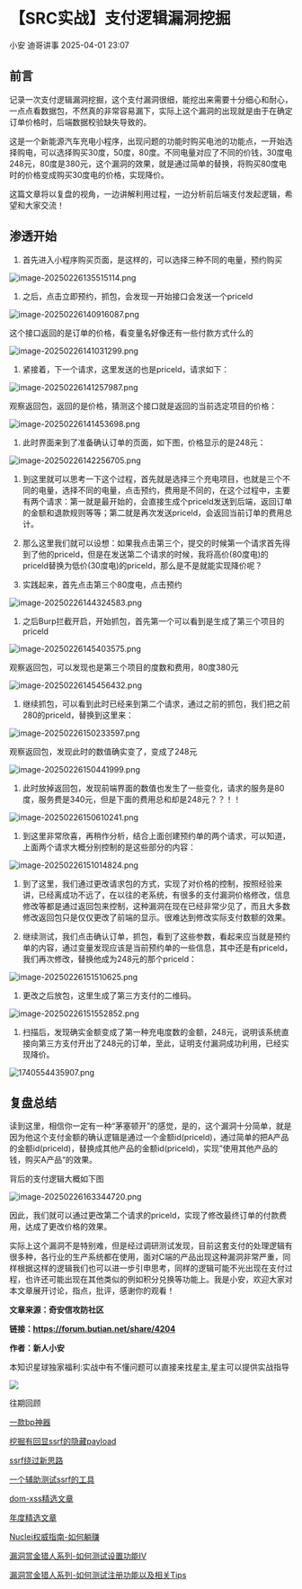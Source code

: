 #  【SRC实战】支付逻辑漏洞挖掘   
小安  迪哥讲事   2025-04-01 23:07  
  
## 前言  
  
记录一次支付逻辑漏洞挖掘，这个支付漏洞很细，能挖出来需要十分细心和耐心，一点点看数据包，不然真的非常容易漏下，实际上这个漏洞的出现就是由于在确定订单价格时，后端数据校验缺失导致的。  
  
这是一个新能源汽车充电小程序，出现问题的功能时购买电池的功能点，一开始选择购电，可以选择购买30度，50度，80度。不同电量对应了不同的价钱，30度电248元，80度是380元，这个漏洞的效果，就是通过简单的替换，将购买80度电时的价格变成购买30度电的价格，实现降价。  
  
这篇文章将以复盘的视角，一边讲解利用过程，一边分析前后端支付发起逻辑，希望和大家交流！  
## 渗透开始  
1. 首先进入小程序购买页面，是这样的，可以选择三种不同的电量，预约购买  
  
![image-20250226135515114.png](https://mmbiz.qpic.cn/mmbiz_png/3xxicXNlTXLic1dtYSngFiaCQ7XleGZ4cry8zYCW69sI0MhhRzxFpo7G7WSjZ1Md08iaM9iceMrAWA27eUEWsIfic2Jg/640?wx_fmt=png&from=appmsg&wxfrom=13&tp=wxpic "")  
  
1. 之后，点击立即预约，抓包，会发现一开始接口会发送一个priceld  
  
![image-20250226140916087.png](https://mmbiz.qpic.cn/mmbiz_png/3xxicXNlTXLic1dtYSngFiaCQ7XleGZ4cry3C3kOG9dRBdD3qxOPgGzMCE1dYlnHz8cCUjd81Fwnlia9jTTbubEwxg/640?wx_fmt=png&from=appmsg&tp=wxpic&wxfrom=5&wx_lazy=1&wx_co=1 "")  
  
这个接口返回的是订单的价格，看变量名好像还有一些付款方式什么的  
  
![image-20250226141031299.png](https://mmbiz.qpic.cn/mmbiz_png/3xxicXNlTXLic1dtYSngFiaCQ7XleGZ4cryEYqSJgiahUTYc3fJHdCoBFbgP8xP8eTkQG89Dgfc4FdwSLXnCfeHCTA/640?wx_fmt=png&from=appmsg&tp=wxpic&wxfrom=5&wx_lazy=1&wx_co=1 "")  
  
1. 紧接着，下一个请求，这里发送的也是priceld，请求如下：  
  
![image-20250226141257987.png](https://mmbiz.qpic.cn/mmbiz_png/3xxicXNlTXLic1dtYSngFiaCQ7XleGZ4cryYoANP5BDIXMhTBTaIAicbKdoXq7UTmCSVcvkbZwNicfVTH7OvTMQTia7A/640?wx_fmt=png&from=appmsg&tp=wxpic&wxfrom=5&wx_lazy=1&wx_co=1 "")  
  
观察返回包，返回的是价格，猜测这个接口就是返回的当前选定项目的价格：  
  
![image-20250226141453698.png](https://mmbiz.qpic.cn/mmbiz_png/3xxicXNlTXLic1dtYSngFiaCQ7XleGZ4cry1TiaWtuT4W0chdJEX8E7s5ibT9NtM6yoYsmd9yTHffUxNDCib20kpibSxA/640?wx_fmt=png&from=appmsg&tp=wxpic&wxfrom=5&wx_lazy=1&wx_co=1 "")  
  
1. 此时界面来到了准备确认订单的页面，如下图，价格显示的是248元：  
  
![image-20250226142256705.png](https://mmbiz.qpic.cn/mmbiz_png/3xxicXNlTXLic1dtYSngFiaCQ7XleGZ4cryVOicTVwZHC9zeGALj5nb5s1tcdRWaICpNcIp080YSnwhG2b9vWscU6A/640?wx_fmt=png&from=appmsg&tp=wxpic&wxfrom=5&wx_lazy=1&wx_co=1 "")  
  
1. 到这里就可以思考一下这个过程，首先就是选择三个充电项目，也就是三个不同的电量，选择不同的电量，点击预约，费用是不同的，在这个过程中，主要有两个请求：第一就是最开始的，会直接生成个priceld发送到后端，返回订单的金额和退款规则等等；第二就是再次发送priceld，会返回当前订单的费用总计。  
  
1. 那么这里我们就可以设想：如果我点击第三个，提交的时候第一个请求首先得到了他的priceld，但是在发送第二个请求的时候，我将高价(80度电)的priceld替换为低价(30度电)的priceld，那么是不是就能实现降价呢？  
  
1. 实践起来，首先点击第三个80度电，点击预约  
  
![image-20250226144324583.png](https://mmbiz.qpic.cn/mmbiz_png/3xxicXNlTXLic1dtYSngFiaCQ7XleGZ4cryAgsWDP1OPVWbfocCG2X8MbficanBjyCBgL88AMzFW6JQaQ6mfXw6YkQ/640?wx_fmt=png&from=appmsg&tp=wxpic&wxfrom=5&wx_lazy=1&wx_co=1 "")  
  
1. 之后Burp拦截开启，开始抓包，首先第一个可以看到是生成了第三个项目的priceld  
  
![image-20250226145403575.png](https://mmbiz.qpic.cn/mmbiz_png/3xxicXNlTXLic1dtYSngFiaCQ7XleGZ4cryZzaQDmWtrwp1hELc9RqgcKeLpFcEsydj4DQGNhPM6q0FSsiaQSKb07w/640?wx_fmt=png&from=appmsg&tp=wxpic&wxfrom=5&wx_lazy=1&wx_co=1 "")  
  
观察返回包，可以发现也是第三个项目的度数和费用，80度380元  
  
![image-20250226145456432.png](https://mmbiz.qpic.cn/mmbiz_png/3xxicXNlTXLic1dtYSngFiaCQ7XleGZ4cryKPFDOWqH9SJgno9YOia2HgBNpJw9oKicNcfbC5MwLcJuM0JRdOZBvD9Q/640?wx_fmt=png&from=appmsg&tp=wxpic&wxfrom=5&wx_lazy=1&wx_co=1 "")  
  
1. 继续抓包，可以看到此时已经来到第二个请求，通过之前的抓包，我们把之前280的priceld，替换到这里来：  
  
![image-20250226150233597.png](https://mmbiz.qpic.cn/mmbiz_png/3xxicXNlTXLic1dtYSngFiaCQ7XleGZ4cryHs4VsaRZYSfJib0JPNBwicTXuBsMJmolWE2lI0YGMXrImdVkQVXd8x7Q/640?wx_fmt=png&from=appmsg&tp=wxpic&wxfrom=5&wx_lazy=1&wx_co=1 "")  
  
观察返回包，发现此时的数值确实变了，变成了248元  
  
![image-20250226150441999.png](https://mmbiz.qpic.cn/mmbiz_png/3xxicXNlTXLic1dtYSngFiaCQ7XleGZ4crygslhqoDSbxB4H1vtZLxgCxtF7BUMGzYYUoB37hahcfv4lh7aH3ougg/640?wx_fmt=png&from=appmsg&tp=wxpic&wxfrom=5&wx_lazy=1&wx_co=1 "")  
  
1. 此时放掉返回包，发现前端界面的数值也发生了一些变化，请求的服务是80度，服务费是340元，但是下面的费用总和却是248元？？！！  
  
![image-20250226150610241.png](https://mmbiz.qpic.cn/mmbiz_png/3xxicXNlTXLic1dtYSngFiaCQ7XleGZ4crySnN6aTjl0b8ibibJoOAO5VTxmQOydIm0eFPWswbia0k3xB3U7uZTxZdcQ/640?wx_fmt=png&from=appmsg&tp=wxpic&wxfrom=5&wx_lazy=1&wx_co=1 "")  
  
1. 到这里非常欣喜，再稍作分析，结合上面创建预约单的两个请求，可以知道，上面两个请求大概分别控制的是这些部分的内容：  
  
![image-20250226151014824.png](https://mmbiz.qpic.cn/mmbiz_png/3xxicXNlTXLic1dtYSngFiaCQ7XleGZ4cryXBI4cWwqbL8YyLd7zv44ndZQMnhl6F98Yfll64YydnfziaUBicWibEhiaQ/640?wx_fmt=png&from=appmsg&tp=wxpic&wxfrom=5&wx_lazy=1&wx_co=1 "")  
  
1. 到了这里，我们通过更改请求包的方式，实现了对价格的控制，按照经验来讲，已经离成功不远了，在以往的老系统，有很多的支付漏洞价格修改，信息修改等都是通过返回包来控制，这种漏洞在现在已经非常少见了，而且大多数修改返回包只是仅仅更改了前端的显示。很难达到修改实际支付数额的效果。  
  
1. 继续测试，我们点击确认订单，抓包，看到了这些参数，看起来应当就是预约单的内容，通过变量发现应该是当前预约单的一些信息，其中还是有priceld，我们再次修改，替换他成为248元的那个priceld：  
  
![image-20250226151510625.png](https://mmbiz.qpic.cn/mmbiz_png/3xxicXNlTXLic1dtYSngFiaCQ7XleGZ4cryBKeQibibhiaX9QrboiboyAz3XlkRWzy5t2xaI4CGccgajuPRibF6UJOubKQ/640?wx_fmt=png&from=appmsg&tp=wxpic&wxfrom=5&wx_lazy=1&wx_co=1 "")  
  
1. 更改之后放包，这里生成了第三方支付的二维码。  
  
![image-20250226151552852.png](https://mmbiz.qpic.cn/mmbiz_png/3xxicXNlTXLic1dtYSngFiaCQ7XleGZ4cryN1D3Cm6VQIf9Aja3ShF6eEJwKpC9qLjQgwWIjQOpxrtHsljSjVmg1w/640?wx_fmt=png&from=appmsg&tp=wxpic&wxfrom=5&wx_lazy=1&wx_co=1 "")  
  
1. 扫描后，发现确实金额变成了第一种充电度数的金额，248元，说明该系统直接向第三方支付开出了248元的订单，至此，证明支付漏洞成功利用，已经实现降价。  
  
![1740554435907.png](https://mmbiz.qpic.cn/mmbiz_png/3xxicXNlTXLic1dtYSngFiaCQ7XleGZ4cryDhQz6bibRNNS5kzdSt2o8SjbOyMLnffo1F45RmoHZfQia64jBH4baRjw/640?wx_fmt=png&from=appmsg&tp=wxpic&wxfrom=5&wx_lazy=1&wx_co=1 "")  
  
## 复盘总结  
  
读到这里，相信你一定有一种“茅塞顿开”的感觉，是的，这个漏洞十分简单，就是因为他这个支付金额的确认逻辑是通过一个金额id(priceld)，通过简单的把A产品的金额id(priceld)，替换成其他产品的金额id(priceld)，实现”使用其他产品的钱，购买A产品“的效果。  
  
背后的支付逻辑大概如下图  
  
![image-20250226163344720.png](https://mmbiz.qpic.cn/mmbiz_png/3xxicXNlTXLic1dtYSngFiaCQ7XleGZ4crygdjrbqo9l5XgfCNRgTSoodLufchK8P43FxPRJ39ACMUClVDOEGkia2A/640?wx_fmt=png&from=appmsg&tp=wxpic&wxfrom=5&wx_lazy=1&wx_co=1 "")  
  
因此，我们就可以通过更改第二个请求的priceld，实现了修改最终订单的付款费用，达成了更改价格的效果。  
  
实际上这个漏洞不是特别难，但是经过调研测试发现，目前这套支付的处理逻辑有很多种，各行业的生产系统都在使用，面对C端的产品出现这种漏洞非常严重，同样根据这样的逻辑我们也可以进一步引申思考，同样的逻辑可能不光出现在支付过程，也许还可能出现在其他类似的例如积分兑换等功能上。我是小安，欢迎大家对本文章展开讨论，指点，批评，感谢你的观看！  
  
**文章来源：奇安信攻防社区**  
  
**链接：https://forum.butian.net/share/4204**  
  
**作者：新人小安**  
  
  
本知识星球独家福利:实战中有不懂问题可以直接来找星主,星主可以提供实战指导  
  
  
![](https://mmbiz.qpic.cn/mmbiz_png/YmmVSe19Qj5EMr3X76qdKBrhIIkBlVVyuiaiasseFZ9LqtibyKFk7gXvgTU2C2yEwKLaaqfX0DL3eoH6gTcNLJvDQ/640?wx_fmt=png&from=appmsg "")  
  
往期回顾  
  
[一款bp神器](http://mp.weixin.qq.com/s?__biz=MzIzMTIzNTM0MA==&mid=2247495880&idx=1&sn=65d42fbff5e198509e55072674ac5283&chksm=e8a5faabdfd273bd55df8f7db3d644d3102d7382020234741e37ca29e963eace13dd17fcabdd&scene=21#wechat_redirect)  
  
  
[挖掘有回显ssrf的隐藏payload](https://mp.weixin.qq.com/s?__biz=MzIzMTIzNTM0MA==&mid=2247496898&idx=1&sn=b6088e20a8b4fc9fbd887b900d8c5247&scene=21#wechat_redirect)  
  
  
[ssrf绕过新思路](http://mp.weixin.qq.com/s?__biz=MzIzMTIzNTM0MA==&mid=2247495841&idx=1&sn=bbf477afa30391b8072d23469645d026&chksm=e8a5fac2dfd273d42344f18c7c6f0f7a158cca94041c4c4db330c3adf2d1f77f062dcaf6c5e0&scene=21#wechat_redirect)  
  
  
[一个辅助测试ssrf的工具](http://mp.weixin.qq.com/s?__biz=MzIzMTIzNTM0MA==&mid=2247496380&idx=1&sn=78c0c4c67821f5ecbe4f3947b567eeec&chksm=e8a5f8dfdfd271c935aeb4444ea7e928c55cb4c823c51f1067f267699d71a1aad086cf203b99&scene=21#wechat_redirect)  
  
  
[dom-xss精选文章](http://mp.weixin.qq.com/s?__biz=MzIzMTIzNTM0MA==&mid=2247488819&idx=1&sn=5141f88f3e70b9c97e63a4b68689bf6e&chksm=e8a61f50dfd1964692f93412f122087ac160b743b4532ee0c1e42a83039de62825ebbd066a1e&scene=21#wechat_redirect)  
  
  
[年度精选文章](http://mp.weixin.qq.com/s?__biz=MzIzMTIzNTM0MA==&mid=2247487187&idx=1&sn=622438ee6492e4c639ebd8500384ab2f&chksm=e8a604b0dfd18da6c459b4705abd520cc2259a607dd9306915d845c1965224cc117207fc6236&scene=21#wechat_redirect)  
[](http://mp.weixin.qq.com/s?__biz=MzIzMTIzNTM0MA==&mid=2247487187&idx=1&sn=622438ee6492e4c639ebd8500384ab2f&chksm=e8a604b0dfd18da6c459b4705abd520cc2259a607dd9306915d845c1965224cc117207fc6236&scene=21#wechat_redirect)  
  
  
[Nuclei权威指南-如何躺赚](http://mp.weixin.qq.com/s?__biz=MzIzMTIzNTM0MA==&mid=2247487122&idx=1&sn=32459310408d126aa43240673b8b0846&chksm=e8a604f1dfd18de737769dd512ad4063a3da328117b8a98c4ca9bc5b48af4dcfa397c667f4e3&scene=21#wechat_redirect)  
  
  
[漏洞赏金猎人系列-如何测试设置功能IV](http://mp.weixin.qq.com/s?__biz=MzIzMTIzNTM0MA==&mid=2247486973&idx=1&sn=6ec419db11ff93d30aa2fbc04d8dbab6&chksm=e8a6079edfd18e88f6236e237837ee0d1101489d52f2abb28532162e2937ec4612f1be52a88f&scene=21#wechat_redirect)  
  
  
[漏洞赏金猎人系列-如何测试注册功能以及相关Tips‍](http://mp.weixin.qq.com/s?__biz=MzIzMTIzNTM0MA==&mid=2247486764&idx=1&sn=9f78d4c937675d76fb94de20effdeb78&chksm=e8a6074fdfd18e59126990bc3fcae300cdac492b374ad3962926092aa0074c3ee0945a31aa8a&scene=21#wechat_redirect)  
  
  
